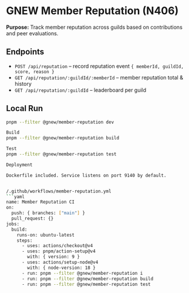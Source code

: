 
# GNEW Member Reputation (N406)

**Purpose:** Track member reputation across guilds based on contributions and peer evaluations.

## Endpoints
- `POST /api/reputation` – record reputation event `{ memberId, guildId, score, reason }`
- `GET /api/reputation/:guildId/:memberId` – member reputation total & history
- `GET /api/reputation/:guildId` – leaderboard per guild

## Local Run
```bash
pnpm --filter @gnew/member-reputation dev

Build
pnpm --filter @gnew/member-reputation build

Test
pnpm --filter @gnew/member-reputation test

Deployment

Dockerfile included. Service listens on port 9140 by default.


/.github/workflows/member-reputation.yml
```yaml
name: Member Reputation CI
on:
  push: { branches: ["main"] }
  pull_request: {}
jobs:
  build:
    runs-on: ubuntu-latest
    steps:
      - uses: actions/checkout@v4
      - uses: pnpm/action-setup@v4
        with: { version: 9 }
      - uses: actions/setup-node@v4
        with: { node-version: 18 }
      - run: pnpm --filter @gnew/member-reputation i
      - run: pnpm --filter @gnew/member-reputation build
      - run: pnpm --filter @gnew/member-reputation test


